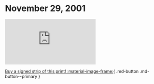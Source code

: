 # November 29, 2001

![](https://www.achewood.com/comic.php?date=11292001)

[Buy a signed strip of this print! :material-image-frame:](https://achewood-holiday-pop-up.myshopify.com/products/strip#11292001){ .md-button .md-button--primary }
